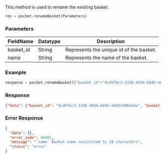<!-- ## Rename Basket -->
This method is used to rename the existing basket.

```python
res = pocket.renameBasket(Parameters)
```

### Parameters
| FieldName  | Datatype | Description                                    |
|------------|----------|------------------------------------------------|
| basket_id  | String   | Represents the unique id of the basket.       |
| name       | String   | Represents the name of the basket.            |


### Example
```python
response = pocket.renameBasket({"basket_id":"9cd5fbc3-333b-4934-8d45-e692349b5ede","name":"Basket2"})
```

### Response
```json
{"data": {"basket_id": "9cd5fbc3-333b-4934-8d45-e692349b5ede", "basket_type": "NORMAL", "is_executed": false, "login_id": "HI0009", "name": "Basket2", "order_type": "ALL", "orders": [], "product_type": "ALL", "sip_eligible": true, "sip_enabled": false}, "message": "Basket name updated successfully", "status": "success"}
```

### Error Response
```json
{
  "data": {},
  "error_code": 48001,
  "message": "`name` Basket name restricted to 20 characters",
  "status": "error"
}
```